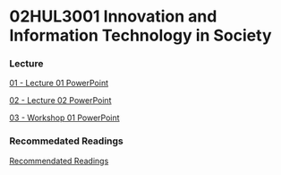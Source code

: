 # 02HUL3001 Innovation and Information Technology in Society

### Lecture

[01 - Lecture 01 PowerPoint](https://ctihe-my.sharepoint.com/:b:/g/personal/garrickho_tutor_hkct_edu_hk/EQtGEVTwbVlLgiVlqA02zRkBuRbR8ME1j-bPMBAg5qjfRw)

[02 - Lecture 02 PowerPoint]( https://ctihe-my.sharepoint.com/:b:/g/personal/garrickho_tutor_hkct_edu_hk/Ee2_MTZSkGdNkP1JbgVVyvYB6OffMFslyafcKZSf34Lv0Q )

[03 - Workshop 01 PowerPoint](https://ctihe-my.sharepoint.com/:b:/g/personal/garrickho_tutor_hkct_edu_hk/EeDS61TDDSdGuhw1oTOoKWEBUFpgNc7hlKkevMh74LwjYQ )

### Recommedated Readings

[Recommendated  Readings ]([ReadingList.pdf](https://ctihe-my.sharepoint.com/:b:/g/personal/garrickho_tutor_hkct_edu_hk/EaM_BYC9hj5Os8kbhP_UBCsBu1nqo0l6VB7Oaq2iN645Uw?e=oNVuFT))
